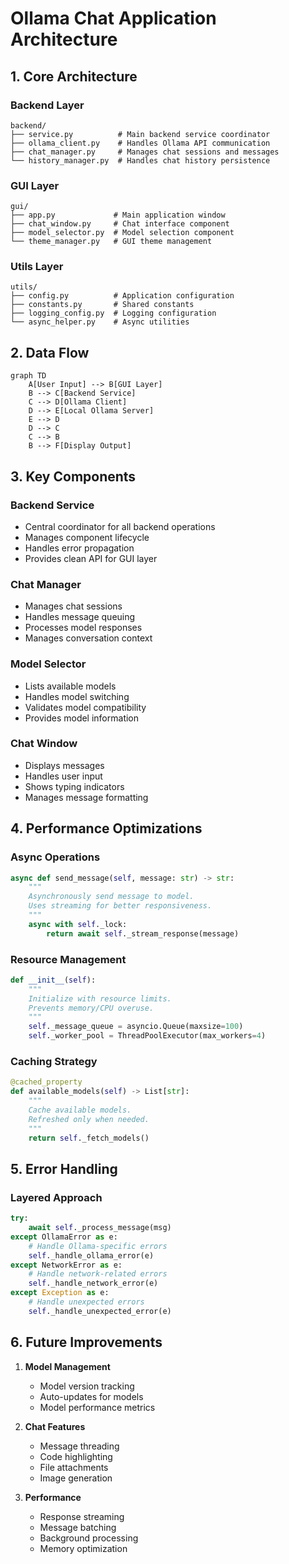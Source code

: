 # Ollama Chat Application Architecture

## 1. Core Architecture

### Backend Layer
```
backend/
├── service.py          # Main backend service coordinator
├── ollama_client.py    # Handles Ollama API communication
├── chat_manager.py     # Manages chat sessions and messages
└── history_manager.py  # Handles chat history persistence
```

### GUI Layer
```
gui/
├── app.py             # Main application window
├── chat_window.py     # Chat interface component
├── model_selector.py  # Model selection component
└── theme_manager.py   # GUI theme management
```

### Utils Layer
```
utils/
├── config.py          # Application configuration
├── constants.py       # Shared constants
├── logging_config.py  # Logging configuration
└── async_helper.py    # Async utilities
```

## 2. Data Flow

```mermaid
graph TD
    A[User Input] --> B[GUI Layer]
    B --> C[Backend Service]
    C --> D[Ollama Client]
    D --> E[Local Ollama Server]
    E --> D
    D --> C
    C --> B
    B --> F[Display Output]
```

## 3. Key Components

### Backend Service
- Central coordinator for all backend operations
- Manages component lifecycle
- Handles error propagation
- Provides clean API for GUI layer

### Chat Manager
- Manages chat sessions
- Handles message queuing
- Processes model responses
- Manages conversation context

### Model Selector
- Lists available models
- Handles model switching
- Validates model compatibility
- Provides model information

### Chat Window
- Displays messages
- Handles user input
- Shows typing indicators
- Manages message formatting

## 4. Performance Optimizations

### Async Operations
```python
async def send_message(self, message: str) -> str:
    """
    Asynchronously send message to model.
    Uses streaming for better responsiveness.
    """
    async with self._lock:
        return await self._stream_response(message)
```

### Resource Management
```python
def __init__(self):
    """
    Initialize with resource limits.
    Prevents memory/CPU overuse.
    """
    self._message_queue = asyncio.Queue(maxsize=100)
    self._worker_pool = ThreadPoolExecutor(max_workers=4)
```

### Caching Strategy
```python
@cached_property
def available_models(self) -> List[str]:
    """
    Cache available models.
    Refreshed only when needed.
    """
    return self._fetch_models()
```

## 5. Error Handling

### Layered Approach
```python
try:
    await self._process_message(msg)
except OllamaError as e:
    # Handle Ollama-specific errors
    self._handle_ollama_error(e)
except NetworkError as e:
    # Handle network-related errors
    self._handle_network_error(e)
except Exception as e:
    # Handle unexpected errors
    self._handle_unexpected_error(e)
```

## 6. Future Improvements

1. **Model Management**
   - Model version tracking
   - Auto-updates for models
   - Model performance metrics

2. **Chat Features**
   - Message threading
   - Code highlighting
   - File attachments
   - Image generation

3. **Performance**
   - Response streaming
   - Message batching
   - Background processing
   - Memory optimization
